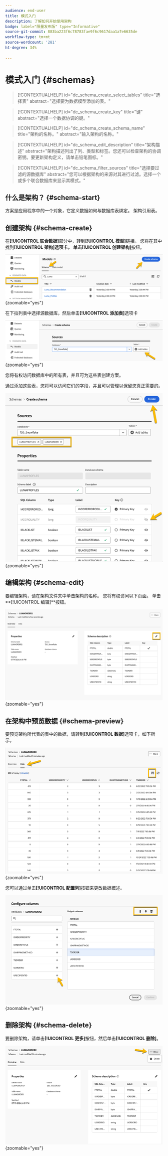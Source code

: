 ```yaml
---
audience: end-user
title: 模式入门
description: 了解如何开始使用架构
badge: label="限量发布版" type="Informative"
source-git-commit: 883ba223f6c78783fae9f6c9617daa1a7e6635de
workflow-type: tm+mt
source-wordcount: '281'
ht-degree: 34%

---
```


# 模式入门 {#schemas}


>[!CONTEXTUALHELP]
>id="dc_schema_create_select_tables"
>title="选择表"
>abstract="选择要为数据模型添加的表。"

>[!CONTEXTUALHELP]
>id="dc_schema_create_key"
>title="键"
>abstract="选择一个数据协调的键。"

>[!CONTEXTUALHELP]
>id="dc_schema_create_schema_name"
>title="架构的名称。"
>abstract="输入架构的名称。"


>[!CONTEXTUALHELP]
>id="dc_schema_edit_description"
>title="架构描述"
>abstract="架构描述列出了列、类型和标签。您还可以检查架构的协调密钥。要更新架构定义，请单击铅笔图标。"

>[!CONTEXTUALHELP]
>id="dc_schema_filter_sources"
>title="选择要过滤的源数据库"
>abstract="您可以根据架构的来源对其进行过滤。选择一个或多个联合数据库来显示其模式。"


## 什么是架构？ {#schema-start}

方案是应用程序中的一个对象，它定义数据如何与数据库表绑定。
架构引用表。

## 创建架构 {#schema-create}

在&#x200B;**[!UICONTROL 联合数据]**&#x200B;部分中，转到&#x200B;**[!UICONTROL 模型]**&#x200B;链接。 您将在其中找到&#x200B;**[!UICONTROL 架构]**选项卡。
单击**[!UICONTROL 创建架构]**&#x200B;按钮。

![](assets/schema_create.png){zoomable="yes"}

在下拉列表中选择源数据库，然后单击&#x200B;**[!UICONTROL 添加表]**&#x200B;选项卡

![](assets/schema_tables.png){zoomable="yes"}

您将有权访问数据库中的所有表，并且可为这些表创建方案。

通过添加这些表，您将可以访问它们的字段，并且可以管理以保留您真正需要的。

![](assets/schema_fields.png){zoomable="yes"}

## 编辑架构 {#schema-edit}

要编辑架构，请在架构文件夹中单击架构的名称。 您将有权访问以下页面。
单击**[!UICONTROL 编辑]**&#x200B;按钮。

![](assets/schema_edit.png){zoomable="yes"}

## 在架构中预览数据 {#schema-preview}

要预览架构所代表的表中的数据，请转到&#x200B;**[!UICONTROL 数据]**&#x200B;选项卡，如下所示。

![](assets/schema_data.png){zoomable="yes"}

您可以通过单击&#x200B;**[!UICONTROL 配置列]**&#x200B;按钮来更改数据概述。

![](assets/schema_columns.png){zoomable="yes"}

## 删除架构 {#schema-delete}

要删除架构，请单击&#x200B;**[!UICONTROL 更多]**&#x200B;按钮，然后单击&#x200B;**[!UICONTROL 删除]**。

![](assets/schema_delete.png){zoomable="yes"}
